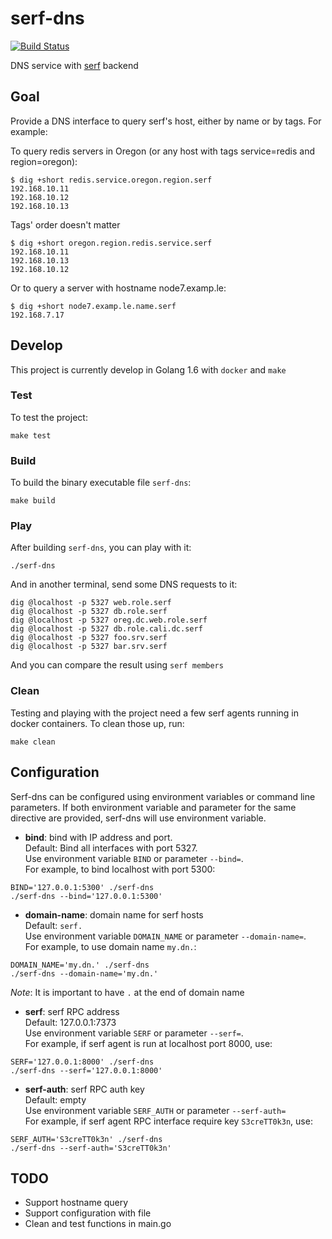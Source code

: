 # serf-dns

[![Build Status](https://travis-ci.org/phamhongviet/serf-dns.svg?branch=master)](https://travis-ci.org/phamhongviet/serf-dns)

DNS service with [serf](https://www.serfdom.io "Hashicorp's Serf") backend

## Goal

Provide a DNS interface to query serf's host, either by name or by tags. For example:

To query redis servers in Oregon (or any host with tags service=redis and region=oregon):

```
$ dig +short redis.service.oregon.region.serf
192.168.10.11
192.168.10.12
192.168.10.13
```

Tags' order doesn't matter

```
$ dig +short oregon.region.redis.service.serf
192.168.10.11
192.168.10.13
192.168.10.12
```

Or to query a server with hostname node7.examp.le:

```
$ dig +short node7.examp.le.name.serf
192.168.7.17
```


## Develop
This project is currently develop in Golang 1.6 with `docker` and `make`

### Test
To test the project:

```
make test
```

### Build
To build the binary executable file `serf-dns`:

```
make build
```

### Play
After building `serf-dns`, you can play with it:

```
./serf-dns
```

And in another terminal, send some DNS requests to it:

```
dig @localhost -p 5327 web.role.serf
dig @localhost -p 5327 db.role.serf
dig @localhost -p 5327 oreg.dc.web.role.serf
dig @localhost -p 5327 db.role.cali.dc.serf
dig @localhost -p 5327 foo.srv.serf
dig @localhost -p 5327 bar.srv.serf
```

And you can compare the result using `serf members`

### Clean
Testing and playing with the project need a few serf agents running in docker containers. To clean those up, run:

```
make clean
```

## Configuration

Serf-dns can be configured using environment variables or command line parameters. If both environment variable and parameter for the same directive are provided, serf-dns will use environment variable.

* __bind__: bind with IP address and port.         
Default: Bind all interfaces with port 5327.         
Use environment variable `BIND` or parameter `--bind=`.         
For example, to bind localhost with port 5300:           
```
BIND='127.0.0.1:5300' ./serf-dns
./serf-dns --bind='127.0.0.1:5300'
```

* __domain-name__: domain name for serf hosts        
Default: `serf.`       
Use environment variable `DOMAIN_NAME` or parameter `--domain-name=`.            
For example, to use domain name `my.dn.`:              
```
DOMAIN_NAME='my.dn.' ./serf-dns
./serf-dns --domain-name='my.dn.'
```
_Note_: It is important to have `.` at the end of domain name

* __serf__: serf RPC address            
Default: 127.0.0.1:7373            
Use environment variable `SERF` or parameter `--serf=`.            
For example, if serf agent is run at localhost port 8000, use:
```
SERF='127.0.0.1:8000' ./serf-dns
./serf-dns --serf='127.0.0.1:8000'
```

* __serf-auth__: serf RPC auth key           
Default: empty        
Use environment variable `SERF_AUTH` or parameter `--serf-auth=`        
For example, if serf agent RPC interface require key `S3creTT0k3n`, use:
```
SERF_AUTH='S3creTT0k3n' ./serf-dns
./serf-dns --serf-auth='S3creTT0k3n'
```

## TODO

* Support hostname query
* Support configuration with file
* Clean and test functions in main.go
